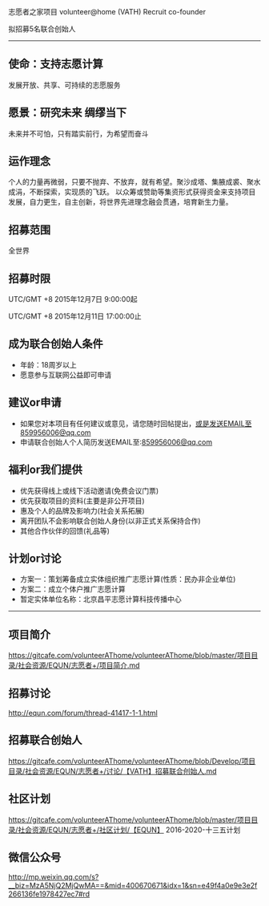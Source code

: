 志愿者之家项目 volunteer@home (VATH) Recruit co-founder

拟招募5名联合创始人

---

使命：支持志愿计算
------
发展开放、共享、可持续的志愿服务

愿景：研究未来 绸缪当下
------
未来并不可怕，只有踏实前行，为希望而奋斗

运作理念
------
个人的力量再微弱，只要不抛弃、不放弃，就有希望。聚沙成塔、集腋成裘、聚水成涓，不断探索，实现质的飞跃。
以众筹或赞助等集资形式获得资金来支持项目发展，自力更生，自主创新，将世界先进理念融会贯通，培育新生力量。

招募范围
------
全世界

招募时限
------
UTC/GMT +8 2015年12月7日 9:00:00起

UTC/GMT +8 2015年12月11日 17:00:00止

成为联合创始人条件
------
* 年龄：18周岁以上
* 愿意参与互联网公益即可申请

建议or申请
------
* 如果您对本项目有任何建议或意见，请您随时回帖提出，或是发送EMAIL至859956006@qq.com
* 申请联合创始人个人简历发送EMAIL至:859956006@qq.com

福利or我们提供
------
* 优先获得线上或线下活动邀请(免费会议门票)
* 优先获取项目的资料(主要是非公开项目)
* 惠及个人的品牌及影响力(社会关系拓展)
* 离开团队不会影响联合创始人身份(以非正式关系保持合作)
* 其他合作伙伴的回馈(礼品等)

计划or讨论
------
* 方案一：策划筹备成立实体组织推广志愿计算(性质：民办非企业单位)
* 方案二：成立个体户推广志愿计算
* 暂定实体单位名称：北京昌平志愿计算科技传播中心

---

项目简介
------
https://gitcafe.com/volunteerAThome/volunteerAThome/blob/master/项目目录/社会资源/EQUN/志愿者+/项目简介.md

招募讨论
------
http://equn.com/forum/thread-41417-1-1.html

招募联合创始人
------
https://gitcafe.com/volunteerAThome/volunteerAThome/blob/Develop/项目目录/社会资源/EQUN/志愿者+/讨论/【VATH】招募联合创始人.md

社区计划
------
https://gitcafe.com/volunteerAThome/volunteerAThome/blob/master/项目目录/社会资源/EQUN/志愿者+/社区计划/【EQUN】 2016-2020-十三五计划

微信公众号
------
http://mp.weixin.qq.com/s?__biz=MzA5NjQ2MjQwMA==&mid=400670671&idx=1&sn=e49f4a0e9e3e2f266136fe1978427ec7#rd